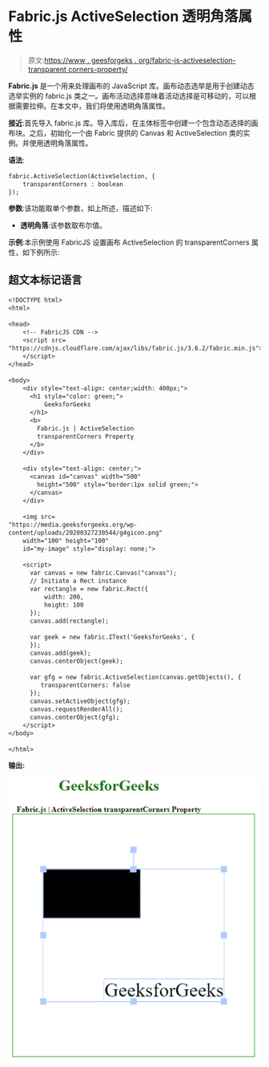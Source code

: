 # Fabric.js ActiveSelection 透明角落属性

> 原文:[https://www . geesforgeks . org/fabric-js-activeselection-transparent corners-property/](https://www.geeksforgeeks.org/fabric-js-activeselection-transparentcorners-property/)

**Fabric.js** 是一个用来处理画布的 JavaScript 库。画布动态选举是用于创建动态选举实例的 fabric.js 类之一。画布活动选择意味着活动选择是可移动的，可以根据需要拉伸。在本文中，我们将使用透明角落属性。

**接近**:首先导入 fabric.js 库。导入库后，在主体标签中创建一个包含动态选择的画布块。之后，初始化一个由 Fabric 提供的 Canvas 和 ActiveSelection 类的实例。并使用透明角落属性。

**语法**:

```
fabric.ActiveSelection(ActiveSelection, {
    transparentCorners : boolean
});
```

**参数**:该功能取单个参数，如上所述，描述如下:

*   **透明角落**:该参数取布尔值。

**示例**:本示例使用 FabricJS 设置画布 ActiveSelection 的 transparentCorners 属性，如下例所示:

## 超文本标记语言

```
<!DOCTYPE html>
<html>

<head>
    <!-- FabricJS CDN -->
    <script src=
"https://cdnjs.cloudflare.com/ajax/libs/fabric.js/3.6.2/fabric.min.js">
    </script>
</head>

<body>
    <div style="text-align: center;width: 400px;">
      <h1 style="color: green;">
          GeeksforGeeks
      </h1>
      <b>
        Fabric.js | ActiveSelection 
        transparentCorners Property
      </b>
    </div>

    <div style="text-align: center;">
      <canvas id="canvas" width="500" 
        height="500" style="border:1px solid green;">
      </canvas>
    </div>

    <img src=
"https://media.geeksforgeeks.org/wp-content/uploads/20200327230544/g4gicon.png" 
    width="100" height="100"
    id="my-image" style="display: none;">

    <script>
      var canvas = new fabric.Canvas("canvas");
      // Initiate a Rect instance  
      var rectangle = new fabric.Rect({
          width: 200,
          height: 100
      });
      canvas.add(rectangle);

      var geek = new fabric.IText('GeeksforGeeks', {
      });
      canvas.add(geek);
      canvas.centerObject(geek);

      var gfg = new fabric.ActiveSelection(canvas.getObjects(), {
         transparentCorners: false
      });
      canvas.setActiveObject(gfg);
      canvas.requestRenderAll();
      canvas.centerObject(gfg);
    </script>
</body>

</html>
```

**输出:**

![](img/b81d0d6cefd1f573dec761636118046e.png)